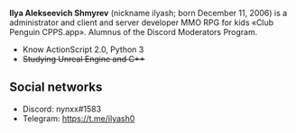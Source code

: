 **Ilya Alekseevich Shmyrev** (nickname ilyash; born December 11, 2006) is a administrator and client and server developer MMO RPG for kids «Club Penguin CPPS.app». Alumnus of the Discord Moderators Program.


- Know ActionScript 2.0, Python 3
- ~~Studying Unreal Engine and C++~~

## Social networks

- Discord: nynxx#1583
- Telegram: https://t.me/ilyash0
